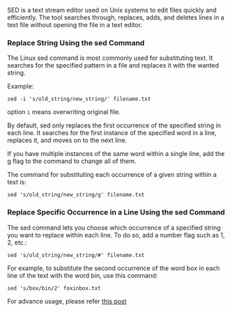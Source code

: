 SED is a text stream editor used on Unix systems to edit files quickly and efficiently. The tool searches through, replaces, adds, and deletes lines in a text file without opening the file in a text editor.

### Replace String Using the sed Command
The Linux sed command is most commonly used for substituting text. It searches for the specified pattern in a file and replaces it with the wanted string.

Example:
```shell
sed -i 's/old_string/new_string/' filename.txt
```
option `i` means overwriting original file.

By default, sed only replaces the first occurrence of the specified string in each line. It searches for the first instance of the specified word in a line, replaces it, and moves on to the next line.

If you have multiple instances of the same word within a single line, add the g flag to the command to change all of them.

The command for substituting each occurrence of a given string within a text is:

```shell
sed 's/old_string/new_string/g' filename.txt
```

### Replace Specific Occurrence in a Line Using the sed Command

The sed command lets you choose which occurrence of a specified string you want to replace within each line. To do so, add a number flag such as 1, 2, etc.:

```shell
sed 's/old_string/new_string/#' filename.txt
```

For example, to substitute the second occurrence of the word box in each line of the text with the word bin, use this command:

```shell
sed 's/box/bin/2' foxinbox.txt
```

For advance usage, please refer [this post](https://phoenixnap.com/kb/linux-sed)
